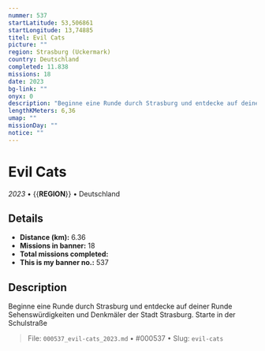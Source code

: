 ```yaml
---
nummer: 537
startLatitude: 53,506861
startLongitude: 13,74885
titel: Evil Cats
picture: ""
region: Strasburg (Uckermark)
country: Deutschland
completed: 11.838
missions: 18
date: 2023
bg-link: ""
onyx: 0
description: "Beginne eine Runde durch Strasburg und entdecke auf deiner Runde Sehenswürdigkeiten und Denkmäler der Stadt Strasburg. Starte in der Schulstraße"
lengthKMeters: 6,36
umap: ""
missionDay: ""
notice: ""
---
```

# Evil Cats

*2023* • {{__REGION__}} • Deutschland





## Details
- **Distance (km):** 6.36
- **Missions in banner:** 18
- **Total missions completed:** 
- **This is my banner no.:** 537



## Description
Beginne eine Runde durch Strasburg und entdecke auf deiner Runde Sehenswürdigkeiten und Denkmäler der Stadt Strasburg. Starte in der Schulstraße




> File: `000537_evil-cats_2023.md` • #000537 • Slug: `evil-cats`
